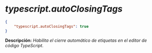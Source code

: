 <!-- Autor: Daniel Benjamin Perez Morales -->
<!-- GitHub: https://github.com/D4nitrix13 -->
<!-- GitLab: https://gitlab.com/D4nitrix13 -->
<!-- Correo electrónico: danielperezdev@proton.me -->

# ***typescript.autoClosingTags***

```json
{
    "typescript.autoClosingTags": true
}
```

**Descripción:** *Habilita el cierre automático de etiquetas en el editor de código TypeScript.*
